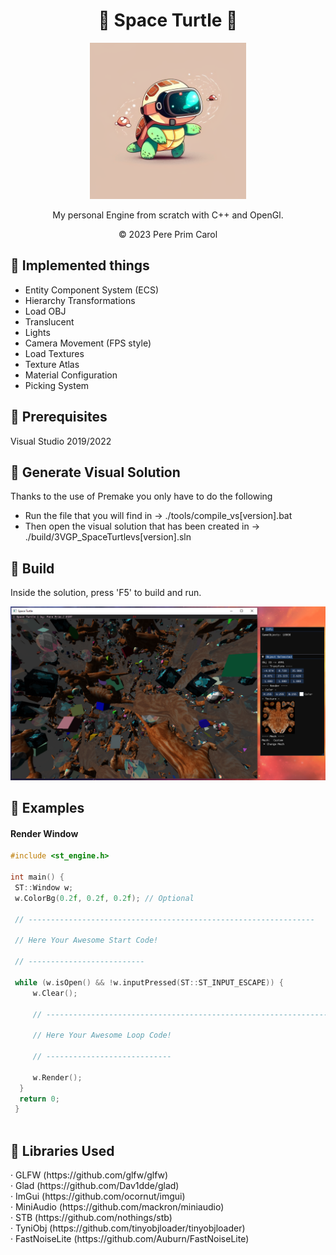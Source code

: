 <h1 align="center"> 🐢 Space Turtle 🐢</h1>

<p align="center"><img src="https://github.com/PrimCarol/3VGP_SpaceTurtle/blob/main/others/icon.png" width="250" height="250"></p>
<p align="center">My personal Engine from scratch with C++ and OpenGl.</p>
<p align="center">© 2023 Pere Prim Carol</p>

<h2>🔶 Implemented things</h2>

  - Entity Component System (ECS)<br>
  - Hierarchy Transformations <br>
  - Load OBJ<br>
  - Translucent<br>
  - Lights<br>
  - Camera Movement (FPS style)<br>
  - Load Textures<br>
  - Texture Atlas<br>
  - Material Configuration<br>
  - Picking System<br>

<h2>🔶 Prerequisites</h2>
Visual Studio 2019/2022

<h2>🔶 Generate Visual Solution</h2>

Thanks to the use of Premake you only have to do the following
- Run the file that you will find in -> ./tools/compile_vs[version].bat <br>
- Then open the visual solution that has been created in -> ./build/3VGP_SpaceTurtlevs[version].sln <br>

<h2>🔶 Build</h2>
<p>Inside the solution, press 'F5' to build and run.</p>
<img src="https://github.com/PrimCarol/3VGP_SpaceTurtle/blob/main/others/screenshots/Demo_00.png">

<h2>🔶 Examples</h2>
<h4>Render Window</h4>

```cpp
#include <st_engine.h>

int main() {
 ST::Window w;
 w.ColorBg(0.2f, 0.2f, 0.2f); // Optional

 // ----------------------------------------------------------------

 // Here Your Awesome Start Code!

 // --------------------------

 while (w.isOpen() && !w.inputPressed(ST::ST_INPUT_ESCAPE)) {
	 w.Clear();

	 // ----------------------------------------------------------------

	 // Here Your Awesome Loop Code!

	 // ----------------------------

	 w.Render();	
  }
  return 0;
 }
  
```
<h2>🔶 Libraries Used</h2>

<p>
  · GLFW (https://github.com/glfw/glfw)<br>
  · Glad (https://github.com/Dav1dde/glad)<br>
  · ImGui (https://github.com/ocornut/imgui)<br>
  · MiniAudio (https://github.com/mackron/miniaudio)<br>
  · STB (https://github.com/nothings/stb)<br>
  · TyniObj (https://github.com/tinyobjloader/tinyobjloader)<br>
  · FastNoiseLite (https://github.com/Auburn/FastNoiseLite)<br>
</p>
